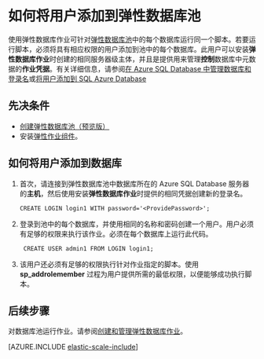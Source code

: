 <properties
	title="How to add a users to an elastic database pool"
	pageTitle="如何将用户添加到弹性数据库池"
	description="必须将具有权限的用户添加到池中的每个数据库"
	metaKeywords="azure sql database elastic databases credentials"
	services="sql-database" documentationCenter=""  
	manager="jeffreyg"
	authors="sidneyh"/>

<tags ms.service="sql-database" ms.date="04/20/2015" wacn.date="06/23/2015"/>

# 如何将用户添加到弹性数据库池

使用弹性数据库作业可针对[弹性数据库池](sql-database-elastic-pool)中的每个数据库运行同一个脚本。若要运行脚本，必须将具有相应权限的用户添加到池中的每个数据库。此用户可以安装**弹性数据库作业**时创建的相同服务器级主体，并且是提供用来管理**控制**数据库中元数据的**作业凭据**。有关详细信息，请参阅[在 Azure SQL Database 中管理数据库和登录名](https://msdn.microsoft.com/zh-cn/library/azure/ee336235.aspx?f=255&MSPPError=-2147217396)或[将用户添加到 SQL Azure Database](http://azure.microsoft.com/blog/2010/06/21/adding-users-to-your-sql-azure-database/)

## 先决条件
* [创建弹性数据库池（预览版）](sql-database-elastic-pool-portal)
* 安装[弹性作业组件](sql-database-elastic-jobs-service-installation)。

## 如何将用户添加到数据库

1.	首次，请连接到弹性数据库池中数据库所在的 Azure SQL Database 服务器的**主机**，然后使用安装**弹性数据库作业**时提供的相同凭据创建新的登录名。

		CREATE LOGIN login1 WITH password='<ProvidePassword>';

2. 登录到池中的每个数据库，并使用相同的名称和密码创建一个用户。用户必须有足够的权限来执行该作业。必须在每个数据库上运行此代码。

		CREATE USER admin1 FROM LOGIN login1;

3. 该用户还必须有足够的权限执行针对作业指定的脚本。使用 **sp_addrolemember** 过程为用户提供所需的最低权限，以便能够成功执行脚本。

## 后续步骤

对数据库池运行作业。请参阅[创建和管理弹性数据库作业](sql-database-elastic-jobs-create-and-manage)。

[AZURE.INCLUDE [elastic-scale-include](../includes/elastic-scale-include.md)]

<!--Image references-->

[1]: ./media/sql-database-elastic-jobs-overview/elastic-jobs.png
<!--anchors-->

<!---HONumber=61-->